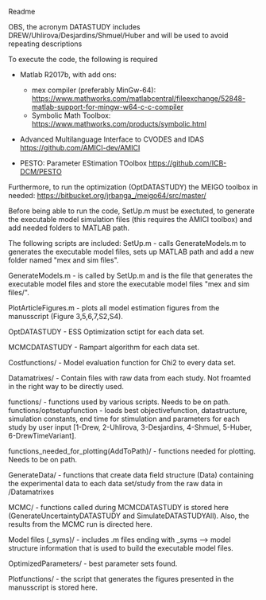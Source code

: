 Readme 

OBS, the acronym DATASTUDY includes DREW/Uhlirova/Desjardins/Shmuel/Huber and will be used to avoid repeating descriptions 


To execute the code, the following is required

- Matlab R2017b, with add ons: 
    - mex compiler (preferably MinGw-64): https://www.mathworks.com/matlabcentral/fileexchange/52848-matlab-support-for-mingw-w64-c-c-compiler
    - Symbolic Math Toolbox: https://www.mathworks.com/products/symbolic.html

- Advanced Multilanguage Interface to CVODES and IDAS https://github.com/AMICI-dev/AMICI

- PESTO: Parameter EStimation TOolbox https://github.com/ICB-DCM/PESTO

Furthermore, to run the optimization (OptDATASTUDY) the MEIGO toolbox in needed: https://bitbucket.org/jrbanga_/meigo64/src/master/

Before being able to run the code, SetUp.m must be exectuted, to generate the executable model simulation files (this requires the AMICI toolbox) and add needed folders to MATLAB path.



The following scripts are included:
SetUp.m - calls GenerateModels.m to generates the executable model files, sets up MATLAB path and add a new folder named "mex and sim files".

GenerateModels.m - is called by SetUp.m and is the file that generates the executable model files and store the executable model files "mex and sim files/".

PlotArticleFigures.m - plots all model estimation figures from the manusscript (Figure 3,5,6,7,S2,S4).

OptDATASTUDY - ESS Optimization sctipt for each data set. 

MCMCDATASTUDY - Rampart algorithm for each data set.

Costfunctions/ - Model evaluation function for Chi2 to every data set.

Datamatrixes/ - Contain files with raw data from each study. Not froamted in the right way to be directly used.

functions/ - functions used by various scripts. Needs to be on path.
functions/optsetupfunction - loads best objectivefunction,  datastructure, simulation constants, end time for stimulation and parameters for each study by user input [1-Drew, 2-Uhlirova, 3-Desjardins, 4-Shmuel, 5-Huber, 6-DrewTimeVariant].

functions_needed_for_plotting(AddToPath)/ - functions needed for plotting. Needs to be on path.

GenerateData/ - functions that create data field structure (Data) containing the experimental data to each data set/study from the raw data in /Datamatrixes

MCMC/ - functions called during MCMCDATASTUDY is stored here (GenerateUncertaintyDATASTUDY and SimulateDATASTUDYAll). Also, the results from the MCMC run is directed here. 

Model files (_syms)/ - includes .m files ending with _syms --> model structure information that is used to build the executable model files.

OptimizedParameters/ - best parameter sets found.

Plotfunctions/ - the script that generates the figures presented in the manusscript is stored here. 
